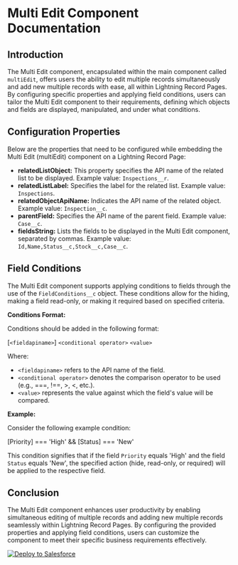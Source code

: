 # Multi Edit Component Documentation

## Introduction
The Multi Edit component, encapsulated within the main component called `multiEdit`, offers users the ability to edit multiple records simultaneously and add new multiple records with ease, all within Lightning Record Pages. By configuring specific properties and applying field conditions, users can tailor the Multi Edit component to their requirements, defining which objects and fields are displayed, manipulated, and under what conditions.

## Configuration Properties
Below are the properties that need to be configured while embedding the Multi Edit (multiEdit) component on a Lightning Record Page:

- **relatedListObject:** This property specifies the API name of the related list to be displayed. Example value: `Inspections__r`.
- **relatedListLabel:** Specifies the label for the related list. Example value: `Inspections`.
- **relatedObjectApiName:** Indicates the API name of the related object. Example value: `Inspection__c`.
- **parentField:** Specifies the API name of the parent field. Example value: `Case__c`.
- **fieldsString:** Lists the fields to be displayed in the Multi Edit component, separated by commas. Example value: `Id,Name,Status__c,Stock__c,Case__c`.

## Field Conditions
The Multi Edit component supports applying conditions to fields through the use of the `FieldConditions__c` object. These conditions allow for the hiding, making a field read-only, or making it required based on specified criteria.

**Conditions Format:**

Conditions should be added in the following format:

[`<fieldapiname>`] `<conditional operator>` `<value>`


Where:
- `<fieldapiname>` refers to the API name of the field.
- `<conditional operator>` denotes the comparison operator to be used (e.g., ===, !==, >, <, etc.).
- `<value>` represents the value against which the field's value will be compared.

**Example:**

Consider the following example condition:

[Priority] === 'High' && [Status] === 'New'


This condition signifies that if the field `Priority` equals 'High' and the field `Status` equals 'New', the specified action (hide, read-only, or required) will be applied to the respective field.

## Conclusion
The Multi Edit component enhances user productivity by enabling simultaneous editing of multiple records and adding new multiple records seamlessly within Lightning Record Pages. By configuring the provided properties and applying field conditions, users can customize the component to meet their specific business requirements effectively.

<a href="https://githubsfdeploy.herokuapp.com?owner=sswami1salesforce&repo=MultiEdit&ref=main">
  <img alt="Deploy to Salesforce"
       src="https://raw.githubusercontent.com/afawcett/githubsfdeploy/master/deploy.png">
</a>